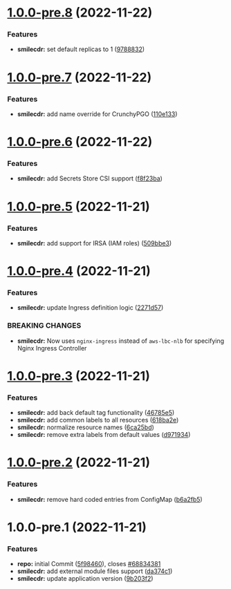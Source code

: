 # [1.0.0-pre.8](https://gitlab.com/smilecdr-techops/smile-dh-helm-charts/compare/v1.0.0-pre.7...v1.0.0-pre.8) (2022-11-22)


### Features

* **smilecdr:** set default replicas to 1 ([9788832](https://gitlab.com/smilecdr-techops/smile-dh-helm-charts/commit/97888327632c91dccc784a3e4891d9fcad5d58dc))

# [1.0.0-pre.7](https://gitlab.com/smilecdr-techops/smile-dh-helm-charts/compare/v1.0.0-pre.6...v1.0.0-pre.7) (2022-11-22)


### Features

* **smilecdr:** add name override for CrunchyPGO ([110e133](https://gitlab.com/smilecdr-techops/smile-dh-helm-charts/commit/110e1336c309adb3602f9103421f0693ca32424d))

# [1.0.0-pre.6](https://gitlab.com/smilecdr-techops/smile-dh-helm-charts/compare/v1.0.0-pre.5...v1.0.0-pre.6) (2022-11-22)


### Features

* **smilecdr:** add Secrets Store CSI support ([f8f23ba](https://gitlab.com/smilecdr-techops/smile-dh-helm-charts/commit/f8f23ba2e3e8b6a87fc80d7cf04a7ae9a221782f))

# [1.0.0-pre.5](https://gitlab.com/smilecdr-techops/smile-dh-helm-charts/compare/v1.0.0-pre.4...v1.0.0-pre.5) (2022-11-21)


### Features

* **smilecdr:** add support for IRSA (IAM roles) ([509bbe3](https://gitlab.com/smilecdr-techops/smile-dh-helm-charts/commit/509bbe389df8e2c908161eb11e9fca7a1df15755))

# [1.0.0-pre.4](https://gitlab.com/smilecdr-techops/smile-dh-helm-charts/compare/v1.0.0-pre.3...v1.0.0-pre.4) (2022-11-21)


### Features

* **smilecdr:** update Ingress definition logic ([2271d57](https://gitlab.com/smilecdr-techops/smile-dh-helm-charts/commit/2271d57ff5bd8aef792ca4310df86eb5913682cf))


### BREAKING CHANGES

* **smilecdr:** Now uses `nginx-ingress` instead of
`aws-lbc-nlb` for specifying Nginx Ingress Controller

# [1.0.0-pre.3](https://gitlab.com/smilecdr-techops/smile-dh-helm-charts/compare/v1.0.0-pre.2...v1.0.0-pre.3) (2022-11-21)


### Features

* **smilecdr:** add back default tag functionality ([46785e5](https://gitlab.com/smilecdr-techops/smile-dh-helm-charts/commit/46785e5ee54087a8ec4df2139f9630827f655d81))
* **smilecdr:** add common labels to all resources ([618ba2e](https://gitlab.com/smilecdr-techops/smile-dh-helm-charts/commit/618ba2ed8a96fda736d52dc50519485237dbede8))
* **smilecdr:** normalize resource names ([6ca25bd](https://gitlab.com/smilecdr-techops/smile-dh-helm-charts/commit/6ca25bdec998a081aa114eb598702ee6a1819570))
* **smilecdr:** remove extra labels from default values ([d971934](https://gitlab.com/smilecdr-techops/smile-dh-helm-charts/commit/d9719344f890baaf8b939f1ef3d641f959775f22))

# [1.0.0-pre.2](https://gitlab.com/smilecdr-techops/smile-dh-helm-charts/compare/v1.0.0-pre.1...v1.0.0-pre.2) (2022-11-21)


### Features

* **smilecdr:** remove hard coded entries from ConfigMap ([b6a2fb5](https://gitlab.com/smilecdr-techops/smile-dh-helm-charts/commit/b6a2fb56ae9324ef08976cf92487ba7b7f1e7f2c))

# 1.0.0-pre.1 (2022-11-21)


### Features

* **repo:** initial Commit ([5f98460](https://gitlab.com/smilecdr-techops/smile-dh-helm-charts/commit/5f9846020a2da8d343f55e36e3fa896206717ef8)), closes [#68834381](https://gitlab.com/smilecdr-techops/smile-dh-helm-charts/issues/68834381)
* **smilecdr:** add external module files support ([da374c1](https://gitlab.com/smilecdr-techops/smile-dh-helm-charts/commit/da374c1a97735a895c27356025650d00da2db4c8))
* **smilecdr:** update application version ([9b203f2](https://gitlab.com/smilecdr-techops/smile-dh-helm-charts/commit/9b203f277955fb34831592fe064f19863765b2a1))
